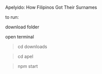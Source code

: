 Apelyido: How Filipinos Got Their Surnames

to run:

download folder

open terminal

> cd downloads

> cd apel

> npm start
